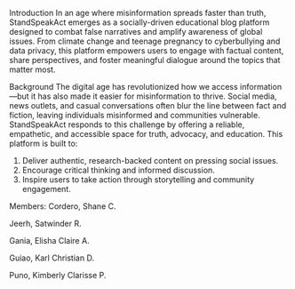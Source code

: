 Introduction
In an age where misinformation spreads faster than truth, StandSpeakAct emerges as a socially-driven educational blog platform designed to combat false narratives and amplify awareness of global issues. From climate change and teenage pregnancy to cyberbullying and data privacy, this platform empowers users to engage with factual content, share perspectives, and foster meaningful dialogue around the topics that matter most.

Background
The digital age has revolutionized how we access information—but it has also made it easier for misinformation to thrive. Social media, news outlets, and casual conversations often blur the line between fact and fiction, leaving individuals misinformed and communities vulnerable. StandSpeakAct responds to this challenge by offering a reliable, empathetic, and accessible space for truth, advocacy, and education.
This platform is built to:
1.	Deliver authentic, research-backed content on pressing social issues.
2.	Encourage critical thinking and informed discussion.
3.	Inspire users to take action through storytelling and community engagement.


Members:
Cordero, Shane C.

Jeerh, Satwinder R.

Gania, Elisha Claire A.

Guiao, Karl Christian D.

Puno, Kimberly Clarisse P.
